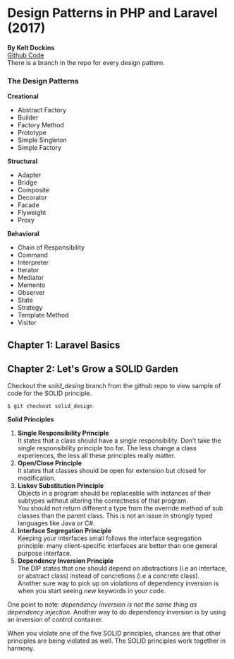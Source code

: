 # Design Patterns in PHP and Laravel (2017)
__By Kelt Dockins__  
[Github Code](https://github.com/kdocki/larasign)  
There is a branch in the repo for every design pattern.  


### The Design Patterns
__Creational__
* Abstract Factory
* Builder
* Factory Method
* Prototype
* Simple Singleton
* Simple Factory

__Structural__
* Adapter
* Bridge
* Composite
* Decorator
* Facade
* Flyweight
* Proxy

__Behavioral__
* Chain of Responsibility
* Command
* Interpreter
* Iterator
* Mediator
* Memento
* Observer
* State
* Strategy
* Template Method
* Visitor

## Chapter 1: Laravel Basics

## Chapter 2: Let's Grow a SOLID Garden
Checkout the _solid_desing_ branch from the github repo to view sample of code for the SOLID principle.  
```
$ git checkout solid_design
```  
__Solid Principles__  
1. __Single Responsibility Principle__  
It states that a class should have a single responsibility.
Don’t take the single responsibility principle too far. The less change a class experiences, the less all these principles really matter.  
2. __Open/Close Principle__  
It states that classes should be open for extension but closed for modification.  
3. __Liskov Substitution Principle__   
Objects in a program should be replaceable with instances of their subtypes without altering the correctness of that program.  
You should not return different a type from the override method of sub classes than the parent class. 
This is not an issue in strongly typed languages like Java or C#.   
4. __Interface Segregation Principle__  
Keeping your interfaces small follows the interface segregation principle: many client-specific interfaces are better than one general purpose interface.  
5. __Dependency Inversion Principle__  
The DIP states that one should depend on abstractions (i.e an interface, or abstract class) instead of concretions (i.e a concrete class).  
Another sure way to pick up on violations of dependency inversion is when you start seeing _new_ keywords in your code.  

One point to note: _dependency inversion is not the same thing as dependency injection_. Another way to do dependency inversion is by using an inversion of control container.

When you violate one of the five SOLID principles, chances are that other principles are being violated as well. The SOLID principles work together in harmony.
